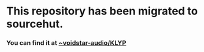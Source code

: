 # This repository has been migrated to sourcehut.

### You can find it at [~voidstar-audio/KLYP](https://git.sr.ht/~voidstar-audio/KLYP)
